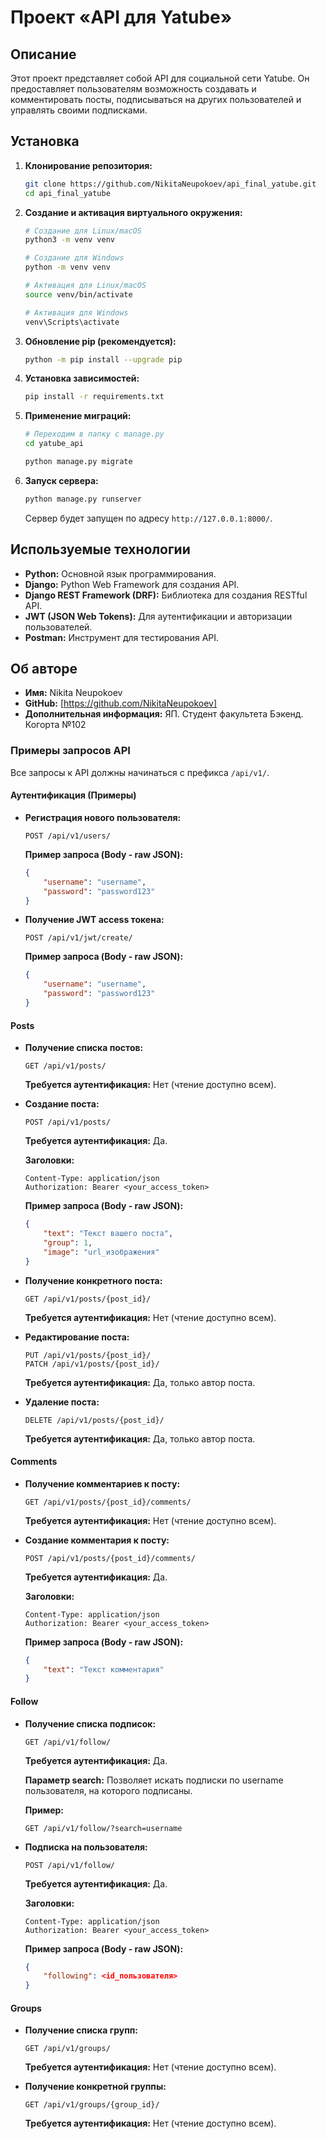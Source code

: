 # Проект «API для Yatube»

## Описание

Этот проект представляет собой API для социальной сети Yatube. Он предоставляет пользователям возможность создавать и комментировать посты, подписываться на других пользователей и управлять своими подписками.

## Установка

1.  **Клонирование репозитория:**

    ```bash
    git clone https://github.com/NikitaNeupokoev/api_final_yatube.git
    cd api_final_yatube
    ```

2.  **Создание и активация виртуального окружения:**

    ```bash
    # Создание для Linux/macOS
    python3 -m venv venv

    # Создание для Windows
    python -m venv venv

    # Активация для Linux/macOS
    source venv/bin/activate

    # Активация для Windows
    venv\Scripts\activate
    ```

3.  **Обновление pip (рекомендуется):**

    ```bash
    python -m pip install --upgrade pip
    ```

4.  **Установка зависимостей:**

    ```bash
    pip install -r requirements.txt
    ```

5.  **Применение миграций:**

    ```bash
    # Переходим в папку с manage.py
    cd yatube_api

    python manage.py migrate
    ```

6.  **Запуск сервера:**

    ```bash
    python manage.py runserver
    ```

    Сервер будет запущен по адресу `http://127.0.0.1:8000/`.

## Используемые технологии

*   **Python:** Основной язык программирования.
*   **Django:** Python Web Framework для создания API.
*   **Django REST Framework (DRF):**  Библиотека для создания RESTful API.
*   **JWT (JSON Web Tokens):** Для аутентификации и авторизации пользователей.
*   **Postman:** Инструмент для тестирования API.

## Об авторе

*   **Имя:**  Nikita Neupokoev
*   **GitHub:** [https://github.com/NikitaNeupokoev]
*   **Дополнительная информация:**  ЯП. Студент факультета Бэкенд. Когорта №102

### Примеры запросов API

Все запросы к API должны начинаться с префикса `/api/v1/`.

#### Аутентификация (Примеры)

*   **Регистрация нового пользователя:**

    ```
    POST /api/v1/users/
    ```

    **Пример запроса (Body - raw JSON):**

    ```json
    {
        "username": "username",
        "password": "password123"
    }
    ```

*   **Получение JWT access токена:**

    ```
    POST /api/v1/jwt/create/
    ```

    **Пример запроса (Body - raw JSON):**

    ```json
    {
        "username": "username",
        "password": "password123"
    }
    ```

#### Posts

*   **Получение списка постов:**

    ```
    GET /api/v1/posts/
    ```

    **Требуется аутентификация:** Нет (чтение доступно всем).

*   **Создание поста:**

    ```
    POST /api/v1/posts/
    ```

    **Требуется аутентификация:** Да.

    **Заголовки:**

    ```
    Content-Type: application/json
    Authorization: Bearer <your_access_token>
    ```

    **Пример запроса (Body - raw JSON):**

    ```json
    {
        "text": "Текст вашего поста",
        "group": 1,
        "image": "url_изображения" 
    }
    ```

*   **Получение конкретного поста:**

    ```
    GET /api/v1/posts/{post_id}/
    ```

    **Требуется аутентификация:** Нет (чтение доступно всем).

*   **Редактирование поста:**

    ```
    PUT /api/v1/posts/{post_id}/
    PATCH /api/v1/posts/{post_id}/
    ```

    **Требуется аутентификация:** Да, только автор поста.

*   **Удаление поста:**

    ```
    DELETE /api/v1/posts/{post_id}/
    ```

    **Требуется аутентификация:** Да, только автор поста.

#### Comments

*   **Получение комментариев к посту:**

    ```
    GET /api/v1/posts/{post_id}/comments/
    ```

    **Требуется аутентификация:** Нет (чтение доступно всем).

*   **Создание комментария к посту:**

    ```
    POST /api/v1/posts/{post_id}/comments/
    ```

    **Требуется аутентификация:** Да.

    **Заголовки:**

     ```
    Content-Type: application/json
    Authorization: Bearer <your_access_token>
    ```

    **Пример запроса (Body - raw JSON):**

    ```json
    {
        "text": "Текст комментария"
    }
    ```

#### Follow

*   **Получение списка подписок:**

    ```
    GET /api/v1/follow/
    ```

    **Требуется аутентификация:** Да.

    **Параметр search:**  Позволяет искать подписки по username пользователя, на которого подписаны.

    **Пример:**

    ```
    GET /api/v1/follow/?search=username
    ```

*   **Подписка на пользователя:**

    ```
    POST /api/v1/follow/
    ```

    **Требуется аутентификация:** Да.

    **Заголовки:**

    ```
    Content-Type: application/json
    Authorization: Bearer <your_access_token>
    ```

    **Пример запроса (Body - raw JSON):**

    ```json
    {
        "following": <id_пользователя>
    }
    ```

#### Groups

*   **Получение списка групп:**

    ```
    GET /api/v1/groups/
    ```

    **Требуется аутентификация:** Нет (чтение доступно всем).

*   **Получение конкретной группы:**

    ```
    GET /api/v1/groups/{group_id}/
    ```

    **Требуется аутентификация:** Нет (чтение доступно всем).
